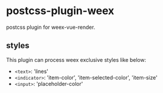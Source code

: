 # postcss-plugin-weex
postcss plugin for weex-vue-render.

## styles

This plugin can process weex exclusive styles like below:

* `<text>`: 'lines'
* `<indicator>`: 'item-color', 'item-selected-color', 'item-size'
* `<input>`: 'placeholder-color'
